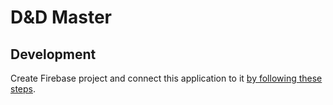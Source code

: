 # D&D Master

## Development
Create Firebase project and connect this application to it [by following these steps](https://firebase.google.com/docs/android/setup).

